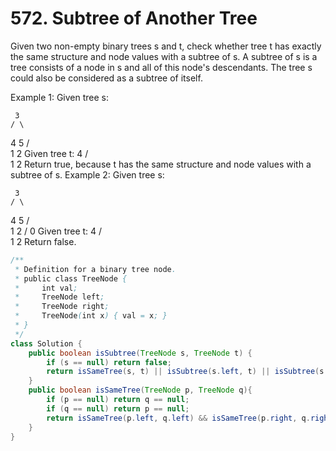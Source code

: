 # 572. Subtree of Another Tree

Given two non-empty binary trees s and t, check whether tree t has exactly the same structure and node values with a subtree of s. A subtree of s is a tree consists of a node in s and all of this node's descendants. The tree s could also be considered as a subtree of itself.

Example 1:
Given tree s:

     3
    / \
   4   5
  / \
 1   2
Given tree t:
   4 
  / \
 1   2
Return true, because t has the same structure and node values with a subtree of s.
Example 2:
Given tree s:

     3
    / \
   4   5
  / \
 1   2
    /
   0
Given tree t:
   4
  / \
 1   2
Return false.

```java
/**
 * Definition for a binary tree node.
 * public class TreeNode {
 *     int val;
 *     TreeNode left;
 *     TreeNode right;
 *     TreeNode(int x) { val = x; }
 * }
 */
class Solution {
    public boolean isSubtree(TreeNode s, TreeNode t) {
        if (s == null) return false;
        return isSameTree(s, t) || isSubtree(s.left, t) || isSubtree(s.right, t);
    }
    public boolean isSameTree(TreeNode p, TreeNode q){
        if (p == null) return q == null;
        if (q == null) return p == null;
        return isSameTree(p.left, q.left) && isSameTree(p.right, q.right) && p.val == q.val;
    }
}
```